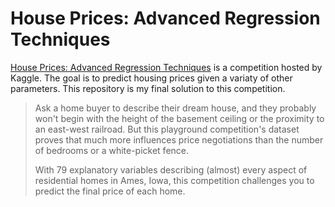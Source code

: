 # House Prices: Advanced Regression Techniques #
[House Prices: Advanced Regression Techniques](https://www.kaggle.com/c/house-prices-advanced-regression-techniques) is a competition hosted by Kaggle. The goal is to predict housing prices given a variaty of other parameters. This repository is my final solution to this competition.
> Ask a home buyer to describe their dream house, and they probably won't begin with the height of the basement ceiling or the proximity to an east-west railroad. But this playground competition's dataset proves that much more influences price negotiations than the number of bedrooms or a white-picket fence.
>
>With 79 explanatory variables describing (almost) every aspect of residential homes in Ames, Iowa, this competition challenges you to predict the final price of each home.

